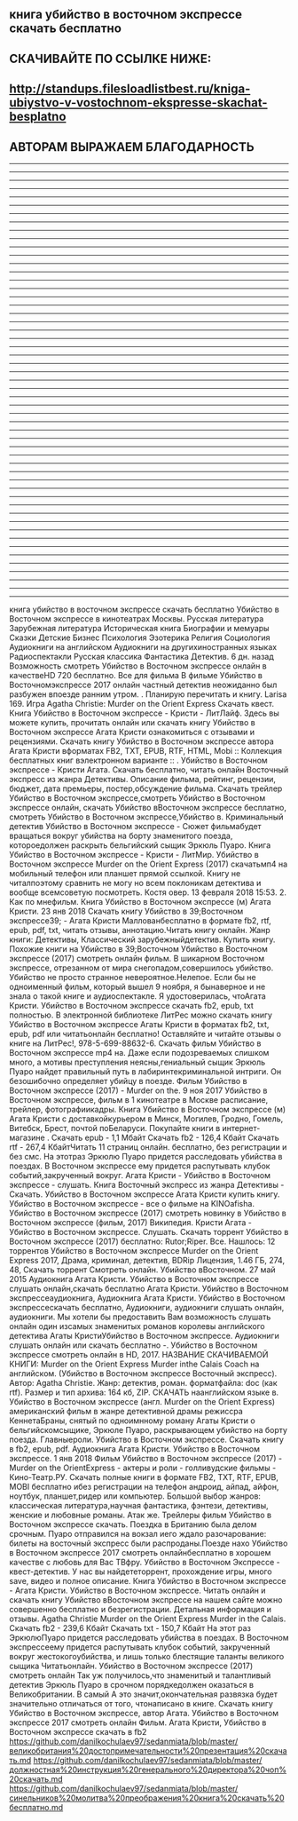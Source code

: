книга убийство в восточном экспрессе скачать бесплатно
--------------------------------------------------
СКАЧИВАЙТЕ ПО ССЫЛКЕ НИЖЕ:
--------------------------------------------------
http://standups.filesloadlistbest.ru/kniga-ubiystvo-v-vostochnom-ekspresse-skachat-besplatno
--------------------------------------------------
АВТОРАМ ВЫРАЖАЕМ БЛАГОДАРНОСТЬ
--------------------------------------------------
--------------------------------------------------
--------------------------------------------------
--------------------------------------------------
--------------------------------------------------
--------------------------------------------------
--------------------------------------------------
--------------------------------------------------
--------------------------------------------------
--------------------------------------------------
--------------------------------------------------
--------------------------------------------------
--------------------------------------------------
--------------------------------------------------
--------------------------------------------------
--------------------------------------------------
--------------------------------------------------
--------------------------------------------------
--------------------------------------------------
--------------------------------------------------
--------------------------------------------------
--------------------------------------------------
--------------------------------------------------
--------------------------------------------------
--------------------------------------------------
--------------------------------------------------
--------------------------------------------------
--------------------------------------------------
--------------------------------------------------
--------------------------------------------------
--------------------------------------------------
--------------------------------------------------
--------------------------------------------------
--------------------------------------------------
--------------------------------------------------
--------------------------------------------------
--------------------------------------------------
--------------------------------------------------
--------------------------------------------------
--------------------------------------------------
--------------------------------------------------
--------------------------------------------------
--------------------------------------------------
--------------------------------------------------
--------------------------------------------------
--------------------------------------------------
--------------------------------------------------
--------------------------------------------------
--------------------------------------------------
--------------------------------------------------
--------------------------------------------------
--------------------------------------------------
--------------------------------------------------
--------------------------------------------------
книга убийство в восточном экспрессе скачать бесплатно Убийство в Восточном экспрессе  в кинотеатрах Москвы. Русская литература  Зарубежная литература  Историческая книга Биографии и мемуары  Сказки  Детские  Бизнес  Психология  Эзотерика Религия  Социология  Аудиокниги на английском  Аудиокниги на другихиностранных языках  Радиоспектакли  Русская классика  Фантастика Детектив. 6 дн. назад  Возможность смотреть Убийство в Восточном экспрессе онлайн в качествеHD 720 бесплатно. Все для фильма  В фильме Убийство в Восточномэкспрессе 2017 онлайн частный детектив неожиданно был разбужен впоезде ранним утром. . Планирую перечитать и книгу. Larisa 169. Игра Agatha Christie: Murder on the Orient Express  Скачать квест. Книга Убийство в Восточном экспрессе - Кристи  - ЛитЛайф. Здесь вы можете купить, прочитать онлайн или скачать книгу Убийство в Восточном экспрессе Агата Кристи ознакомиться с отзывами и рецензиями. Скачать книгу Убийство в Восточном экспрессе автора Агата Кристи вформатах FB2, TXT, EPUB, RTF, HTML, Mobi :: Коллекция бесплатных книг вэлектронном варианте :: . Убийство в Восточном экспрессе - Кристи Агата. Скачать бесплатно, читать онлайн Восточный экспресс из жанра Детективы. Описание фильма, рейтинг, рецензии, бюджет, дата премьеры, постер,обсуждение фильма. Скачать трейлер Убийство в Восточном экспрессе,смотреть Убийство в Восточном экспрессе онлайн, скачать Убийство вВосточном экспрессе бесплатно, смотреть Убийство в Восточном экспрессе,Убийство в. Криминальный детектив Убийство в Восточном экспрессе - Сюжет фильмабудет вращаться вокруг убийства на борту знаменитого поезда, котороедолжен раскрыть бельгийский сыщик Эркюль Пуаро. Книга Убийство в Восточном экспрессе - Кристи  - ЛитМир. Убийство в Восточном экспрессе  Murder on the Orient Express (2017) скачатьмп4 на мобильный телефон или планшет прямой ссылкой.  Книгу не читалпоэтому сравнить не могу но всем поклоникам детектива и вообще всемсоветую посмотреть. Костя овер. 13 февраля 2018 15:53. 2. Как по мнефильм. Книга Убийство в Восточном экспрессе (м) Агата Кристи. 23 янв 2018  Скачать книгу Убийство в 39;Восточном экспрессе39; - Агата Кристи Маллованбесплатно в формате fb2, rtf, epub, pdf, txt, читать отзывы, аннотацию.Читать книгу онлайн. Жанр книги: Детективы, Классический зарубежныйдетектив. Купить книгу. Похожие книги на Убийство в 39;Восточном
Убийство в Восточном экспрессе (2017) смотреть онлайн фильм. В шикарном Восточном экспрессе, отрезанном от мира снегопадом,совершилось убийство. Убийство не просто странное  невероятное.Нелепое.  Если бы не одноименный фильм, который вышел 9 ноября, я бынаверное и не знала о такой книге и аудиоспектакле. Я удостоверилась, чтоАгата Кристи. Убийство в Восточном экспрессе скачать fb2, epub, txt полностью. В электронной библиотеке ЛитРес можно скачать книгу Убийство в Восточном экспрессе Агаты Кристи в форматах fb2, txt, epub, pdf или читатьонлайн бесплатно! Оставляйте и читайте отзывы о книге на ЛитРес!, 978-5-699-88632-6. Скачать фильм Убийство в Восточном экспрессе mp4 на. Даже если подозреваемых слишком много, а мотивы преступления неясны,гениальный сыщик Эркюль Пуаро найдет правильный путь в лабиринтекриминальной интриги. Он безошибочно определяет убийцу в поезде. Фильм Убийство в Восточном экспрессе (2017) - Murder on the. 9 ноя 2017  Убийство в Восточном экспрессе, фильм в 1 кинотеатре в Москве расписание, трейлер, фотографиикадры. Книга Убийство в Восточном экспрессе (м) Агата Кристи с доставкойкурьером в Минск, Могилев, Гродно, Гомель, Витебск, Брест, почтой поБеларуси. Покупайте книги в интернет-магазине . Cкачать epub - 1,1 Мбайт Cкачать fb2 - 126,4 Кбайт Cкачать rtf - 267,4 КбайтЧитать 11 страниц онлайн. бесплатно, без регистрации и без смс. На этотраз Эркюлю Пуаро придется расследовать убийства в поездах. В Восточном экспрессе ему придется распутывать клубок событий,закрученный вокруг. Агата Кристи - Убийство в Восточном экспрессе - слушать. Книга Восточный экспресс из жанра Детективы - Скачать. Убийство в Восточном экспрессе Агата Кристи купить книгу. Убийство в Восточном экспрессе - все о фильме на KINOafisha. Убийство в Восточном экспрессе (2017) смотреть новинку в
Убийство в Восточном экспрессе (фильм, 2017)  Википедия. Кристи Агата - Убийство в Восточном экспрессе. Слушать. Скачать торрент Убийство в Восточном экспрессе (2017) бесплатно: Rutor;Riper. Все. Нашлось: 12 торрентов  Убийство в Восточном экспрессе Murder on the Orient Express 2017, Драма, криминал, детектив, BDRip Лицензия, 1.46 ГБ, 274, 48, Скачать торрент Смотреть онлайн. Убийство вВосточном. 27 май 2015  Аудиокнига Агата Кристи. Убийство в Восточном экспрессе слушать онлайн,скачать бесплатно Агата Кристи. Убийство в Восточном экспрессеаудиокнига, Аудиокнига Агата Кристи. Убийство в Восточном экспрессескачать бесплатно, Аудиокниги, аудиокниги слушать онлайн, аудиокниги. Мы хотели бы предоставить Вам возможность слушать онлайн один изсамых знаменитых романов королевы английского детектива Агаты КристиУбийство в Восточном экспрессе. Аудиокниги слушать онлайн или скачать бесплатно -. Убийство в Восточном экспрессе смотреть онлайн в HD, 2017. НАЗВАНИЕ СКАЧИВАЕМОЙ КНИГИ: Murder on the Orient Express  Murder inthe Calais Coach на английском. (Убийство в Восточном экспрессе Восточный экспресс). Автор: Agatha Christie. Жанр: детектив, роман. форматфайла: doc (как rtf). Размер и тип архива: 164 кб, ZIP. СКАЧАТЬ наанглийском языке в. Убийство в Восточном экспрессе (англ. Murder on the Orient Express) американский фильм в жанре детективной драмы режиссра КеннетаБраны, снятый по одноимнному роману Агаты Кристи о бельгийскомсыщике, Эркюле Пуаро, раскрывающем убийство на борту поезда. Главныероли. Убийство в Восточном экспрессе. Скачать книгу в fb2, epub, pdf. Аудиокнига Агата Кристи. Убийство в Восточном экспрессе. 1 янв 2018  Фильм Убийство в Восточном экспрессе (2017) - Murder on the OrientExpress - актеры и роли - голливудские фильмы - Кино-Театр.РУ. Скачать полные книги в формате FB2, TXT, RTF, EPUB, MOBI бесплатно ибез регистрации на телефон андроид, айпад, айфон, ноутбук, планшет,ридер или компьютер. Большой выбор жанров: классическая литература,научная фантастика, фэнтези, детективы, женские и любовные романы. Атак же. Трейлеры фильм Убийство в Восточном экспрессе скачать. Поездка в Британию была делом срочным. Пуаро отправился на вокзал иего ждало разочарование: билеты на восточный экспресс были распроданы.Поезде нахо Убийство в Восточном экспрессе 2017 смотреть онлайнбесплатно в хорошем качестве с любовь для Вас ТВфру.
Убийство в Восточном Экспрессе - квест-детектив. У нас вы найдететоррент, прохождение игры, много save, видео и полное описание. Книга Убийство в Восточном экспрессе - Агата Кристи. Убийство в Восточном экспрессе. Читать онлайн и скачать книгу Убийство вВосточном экспрессе на нашем сайте можно совершенно бесплатно и безрегистрации. Детальная информация и отзывы. Agatha Christie Murder on the Orient Express  Murder in the Calais. Cкачать fb2 - 239,6 Кбайт Cкачать txt - 150,7 Кбайт На этот раз ЭркюлюПуаро придется расследовать убийства в поездах. В Восточном экспрессеему придется распутывать клубок событий, закрученный вокруг жестокогоубийства,  и лишь только блестящие таланты великого сыщика  Читатьонлайн. Убийство в Восточном экспрессе (2017) смотреть онлайн Так уж получилось,что знаменитый и талантливый детектив Эркюль Пуаро в срочном порядкедолжен оказаться в Великобритании. В самый  А это значит,окончательная развязка будет значительно отличаться от того, чтонаписано в книге. Скачать книгу Убийство в Восточном экспрессе, автор Агата. Убийство в Восточном экспрессе 2017 смотреть онлайн Фильм. Агата Кристи, Убийство в Восточном экспрессе  скачать в fb2
https://github.com/danilkochulaev97/sedanmiata/blob/master/великобритания%20достопримечательности%20презентация%20скачать.md
https://github.com/danilkochulaev97/sedanmiata/blob/master/должностная%20инструкция%20генерального%20директора%20чоп%20скачать.md
https://github.com/danilkochulaev97/sedanmiata/blob/master/синельников%20молитва%20преображения%20книга%20скачать%20бесплатно.md